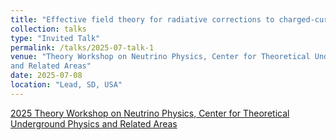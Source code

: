 ```yaml
---
title: "Effective field theory for radiative corrections to charged-current processes: neutron decay and Vud"
collection: talks
type: "Invited Talk"
permalink: /talks/2025-07-talk-1
venue: "Theory Workshop on Neutrino Physics, Center for Theoretical Underground Physics
and Related Areas"
date: 2025-07-08
location: "Lead, SD, USA"
---
```


[2025 Theory Workshop on Neutrino Physics, Center for Theoretical Underground Physics
and Related Areas](https://indico.sanfordlab.org/event/95/)
